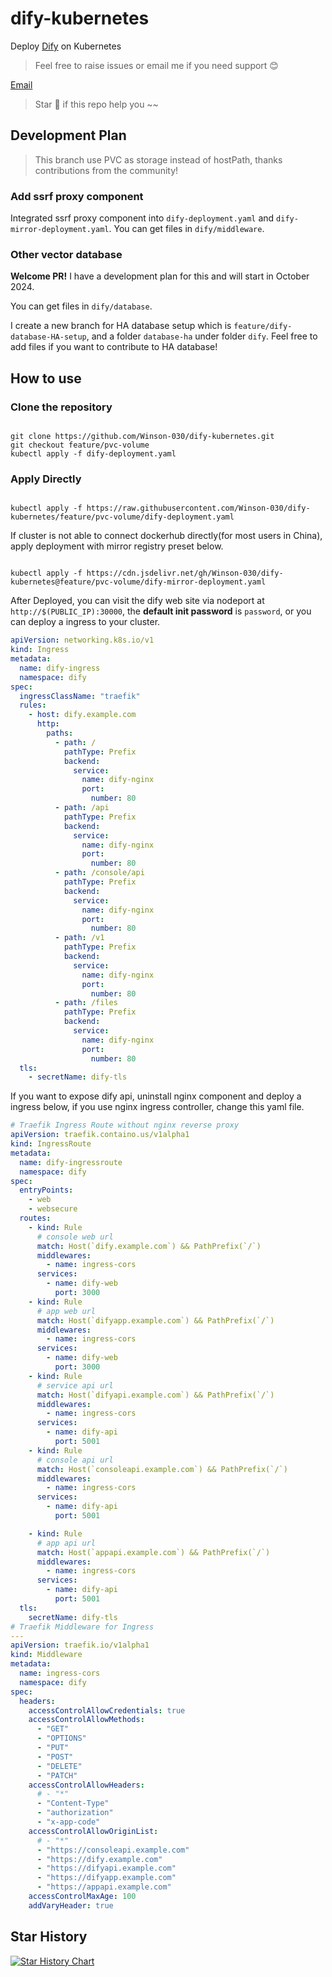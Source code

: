 # dify-kubernetes

Deploy [Dify](https://dify.ai/) on Kubernetes

> Feel free to raise issues or email me if you need support 😊

[Email](mailto:a623719265@gmail.com)

> Star 🌟 if this repo help you ~~

## Development Plan

> This branch use PVC as storage instead of hostPath, thanks contributions from the community!

### Add ssrf proxy component

Integrated ssrf proxy component into `dify-deployment.yaml` and `dify-mirror-deployment.yaml`. You can get files in `dify/middleware`.

### Other vector database

**Welcome PR!**
I have a development plan for this and will start in October 2024.

You can get files in `dify/database`.

I create a new branch for HA database setup which is `feature/dify-database-HA-setup`, and a folder `database-ha` under folder `dify`. Feel free to add files if you want to contribute to HA database!

## How to use

### Clone the repository

```shell

git clone https://github.com/Winson-030/dify-kubernetes.git
git checkout feature/pvc-volume 
kubectl apply -f dify-deployment.yaml

```

### Apply Directly

```shell

kubectl apply -f https://raw.githubusercontent.com/Winson-030/dify-kubernetes/feature/pvc-volume/dify-deployment.yaml

```

If cluster is not able to connect dockerhub directly(for most users in China), apply deployment with mirror registry preset below.

```shell

kubectl apply -f https://cdn.jsdelivr.net/gh/Winson-030/dify-kubernetes@feature/pvc-volume/dify-mirror-deployment.yaml

```

After Deployed, you can visit the dify web site via nodeport at `http://$(PUBLIC_IP):30000`, the **default init password** is `password`, or you can deploy a ingress to your cluster.

```yaml
apiVersion: networking.k8s.io/v1
kind: Ingress
metadata:
  name: dify-ingress
  namespace: dify
spec:
  ingressClassName: "traefik"
  rules:
    - host: dify.example.com
      http:
        paths:
          - path: /
            pathType: Prefix
            backend:
              service:
                name: dify-nginx
                port:
                  number: 80
          - path: /api
            pathType: Prefix
            backend:
              service:
                name: dify-nginx
                port:
                  number: 80
          - path: /console/api
            pathType: Prefix
            backend:
              service:
                name: dify-nginx
                port:
                  number: 80
          - path: /v1
            pathType: Prefix
            backend:
              service:
                name: dify-nginx
                port:
                  number: 80
          - path: /files
            pathType: Prefix
            backend:
              service:
                name: dify-nginx
                port:
                  number: 80
  tls:
    - secretName: dify-tls
```

If you want to expose dify api, uninstall nginx component and deploy a ingress below, if you use nginx ingress controller, change this yaml file.

```yaml
# Traefik Ingress Route without nginx reverse proxy
apiVersion: traefik.containo.us/v1alpha1
kind: IngressRoute
metadata:
  name: dify-ingressroute
  namespace: dify
spec:
  entryPoints:
    - web
    - websecure
  routes:
    - kind: Rule
      # console web url
      match: Host(`dify.example.com`) && PathPrefix(`/`)
      middlewares:
        - name: ingress-cors
      services:
        - name: dify-web
          port: 3000
    - kind: Rule
      # app web url
      match: Host(`difyapp.example.com`) && PathPrefix(`/`)
      middlewares:
        - name: ingress-cors
      services:
        - name: dify-web
          port: 3000
    - kind: Rule
      # service api url
      match: Host(`difyapi.example.com`) && PathPrefix(`/`)
      middlewares:
        - name: ingress-cors
      services:
        - name: dify-api
          port: 5001
    - kind: Rule
      # console api url
      match: Host(`consoleapi.example.com`) && PathPrefix(`/`)
      middlewares:
        - name: ingress-cors
      services:
        - name: dify-api
          port: 5001

    - kind: Rule
      # app api url
      match: Host(`appapi.example.com`) && PathPrefix(`/`)
      middlewares:
        - name: ingress-cors
      services:
        - name: dify-api
          port: 5001
  tls:
    secretName: dify-tls
# Traefik Middleware for Ingress
---
apiVersion: traefik.io/v1alpha1
kind: Middleware
metadata:
  name: ingress-cors
  namespace: dify
spec:
  headers:
    accessControlAllowCredentials: true
    accessControlAllowMethods:
      - "GET"
      - "OPTIONS"
      - "PUT"
      - "POST"
      - "DELETE"
      - "PATCH"
    accessControlAllowHeaders:
      # - "*"
      - "Content-Type"
      - "authorization"
      - "x-app-code"
    accessControlAllowOriginList:
      # - "*"
      - "https://consoleapi.example.com"
      - "https://dify.example.com"
      - "https://difyapi.example.com"
      - "https://difyapp.example.com"
      - "https://appapi.example.com"
    accessControlMaxAge: 100
    addVaryHeader: true
```

## Star History

[![Star History Chart](https://api.star-history.com/svg?repos=Winson-030/dify-kubernetes&type=Date)](https://star-history.com/#Winson-030/dify-kubernetes&Date)
